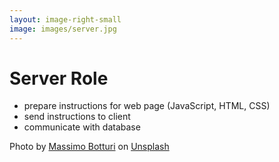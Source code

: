 ```yaml
---
layout: image-right-small
image: images/server.jpg
---
```

# Server Role

<v-clicks>

- prepare instructions for web page (JavaScript, HTML, CSS)
- send instructions to client
- communicate with database


</v-clicks>

<Caption>Photo by <a href="https://unsplash.com/@wildmax?utm_source=unsplash&utm_medium=referral&utm_content=creditCopyText">Massimo Botturi</a> on <a href="https://unsplash.com/photos/zFYUsLk_50Y?utm_source=unsplash&utm_medium=referral&utm_content=creditCopyText">Unsplash</a></Caption>